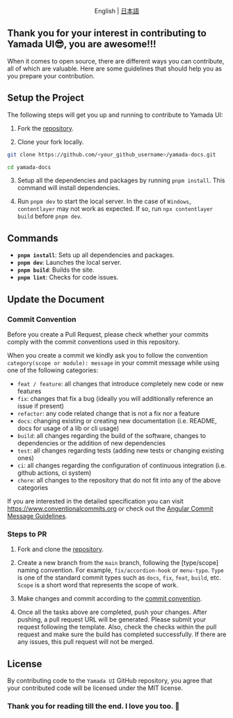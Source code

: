 <p align='center'>
  English | <a href='./CONTRIBUTING.ja.md'>日本語</a>
</p>

## Thank you for your interest in contributing to Yamada UI😎, you are awesome!!!

When it comes to open source, there are different ways you can contribute, all of which are valuable. Here are some guidelines that should help you as you prepare your contribution.

## Setup the Project

The following steps will get you up and running to contribute to Yamada UI:

1. Fork the [repository](https://github.com/hirotomoyamada/yamada-docs).

2. Clone your fork locally.

```sh
git clone https://github.com/<your_github_username>/yamada-docs.git

cd yamada-docs
```

3. Setup all the dependencies and packages by running `pnpm install`. This command will install dependencies.

4. Run `pnpm dev` to start the local server. In the case of `Windows`, `contentlayer` may not work as expected. If so, run `npx contentlayer build` before `pnpm dev`.

## Commands

- **`pnpm install`**: Sets up all dependencies and packages.
- **`pnpm dev`**: Launches the local server.
- **`pnpm build`**: Builds the site.
- **`pnpm lint`**: Checks for code issues.

## Update the Document

### Commit Convention

Before you create a Pull Request, please check whether your commits comply with
the commit conventions used in this repository.

When you create a commit we kindly ask you to follow the convention
`category(scope or module): message` in your commit message while using one of
the following categories:

- `feat / feature`: all changes that introduce completely new code or new features
- `fix`: changes that fix a bug (ideally you will additionally reference an issue if present)
- `refactor`: any code related change that is not a fix nor a feature
- `docs`: changing existing or creating new documentation (i.e. README, docs for usage of a lib or cli usage)
- `build`: all changes regarding the build of the software, changes to dependencies or the addition of new dependencies
- `test`: all changes regarding tests (adding new tests or changing existing ones)
- `ci`: all changes regarding the configuration of continuous integration (i.e. github actions, ci system)
- `chore`: all changes to the repository that do not fit into any of the above categories

If you are interested in the detailed specification you can visit
https://www.conventionalcommits.org or check out the
[Angular Commit Message Guidelines](https://github.com/angular/angular/blob/22b96b9/CONTRIBUTING.md#-commit-message-guidelines).

### Steps to PR

1. Fork and clone the [repository](https://github.com/hirotomoyamada/yamada-docs).

2. Create a new branch from the `main` branch, following the [type/scope] naming convention. For example, `fix/accordion-hook` or `menu-typo`. `Type` is one of the standard commit types such as `docs`, `fix`, `feat`, `build`, etc. `Scope` is a short word that represents the scope of work.

3. Make changes and commit according to the [commit convention](https://github.com/hirotomoyamada/yamada-ui/blob/main/README.md#commit-convention).

4. Once all the tasks above are completed, push your changes. After pushing, a pull request URL will be generated. Please submit your request following the template. Also, check the checks within the pull request and make sure the build has completed successfully. If there are any issues, this pull request will not be merged.

## License

By contributing code to the `Yamada UI` GitHub repository, you agree that your contributed code will be licensed under the MIT license.

### Thank you for reading till the end. I love you too. 💖
